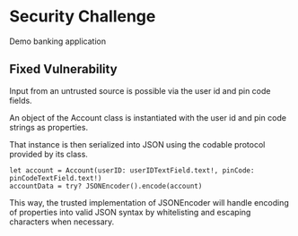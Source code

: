 # Security Challenge

Demo banking application

## Fixed Vulnerability

Input from an untrusted source is possible via the user id and pin code fields.

An object of the Account class is instantiated with the user id and pin code strings as properties.

That instance is then serialized into JSON using the codable protocol provided by its class.

```    
let account = Account(userID: userIDTextField.text!, pinCode: pinCodeTextField.text!)
accountData = try? JSONEncoder().encode(account)
```

This way, the trusted implementation of JSONEncoder will handle encoding of properties into valid JSON syntax by whitelisting and escaping characters when necessary.
